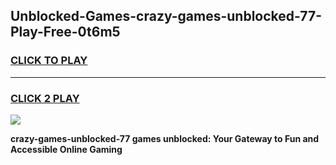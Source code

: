 
## Unblocked-Games-crazy-games-unblocked-77-Play-Free-0t6m5
<h3>
<a href="https://premium76.site?title=crazy-games-unblocked-77&ref=21A">CLICK TO PLAY</a></h3>
<hr>

<h3>
<a href="https://premium76.site?title=crazy-games-unblocked-77&ref=21A">CLICK 2 PLAY</a>
  
</h3>

<a href="https://premium76.site?title=crazy-games-unblocked-77&ref=21A"><img src="https://clearcache.store/games.png"></a>


**crazy-games-unblocked-77 games unblocked: Your Gateway to Fun and Accessible Online Gaming**

